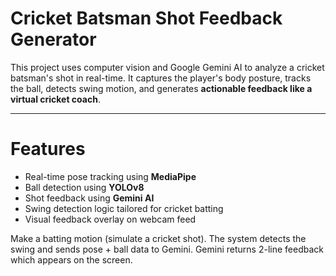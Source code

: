 # Cricket Batsman Shot Feedback Generator

This project uses computer vision and Google Gemini AI to analyze a cricket batsman's shot in real-time. It captures the player's body posture, tracks the ball, detects swing motion, and generates **actionable feedback like a virtual cricket coach**.

---

# Features

- Real-time pose tracking using **MediaPipe**
- Ball detection using **YOLOv8**
- Shot feedback using **Gemini AI**
- Swing detection logic tailored for cricket batting
- Visual feedback overlay on webcam feed


Make a batting motion (simulate a cricket shot).
The system detects the swing and sends pose + ball data to Gemini. Gemini returns 2-line feedback which appears on the screen.
